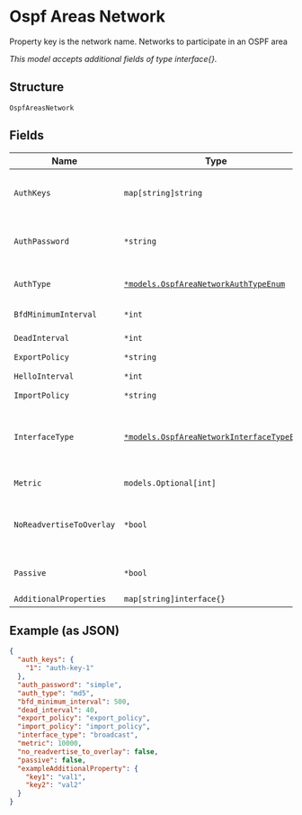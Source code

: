 
# Ospf Areas Network

Property key is the network name. Networks to participate in an OSPF area

*This model accepts additional fields of type interface{}.*

## Structure

`OspfAreasNetwork`

## Fields

| Name | Type | Tags | Description |
|  --- | --- | --- | --- |
| `AuthKeys` | `map[string]string` | Optional | Required if `auth_type`==`md5`. Property key is the key number |
| `AuthPassword` | `*string` | Optional | Required if `auth_type`==`password`, the password, max length is 8 |
| `AuthType` | [`*models.OspfAreaNetworkAuthTypeEnum`](../../doc/models/ospf-area-network-auth-type-enum.md) | Optional | auth type. enum: `md5`, `none`, `password`<br>**Default**: `"none"` |
| `BfdMinimumInterval` | `*int` | Optional | **Constraints**: `>= 1`, `<= 255000` |
| `DeadInterval` | `*int` | Optional | **Constraints**: `>= 1`, `<= 65535` |
| `ExportPolicy` | `*string` | Optional | - |
| `HelloInterval` | `*int` | Optional | **Constraints**: `>= 1`, `<= 255` |
| `ImportPolicy` | `*string` | Optional | - |
| `InterfaceType` | [`*models.OspfAreaNetworkInterfaceTypeEnum`](../../doc/models/ospf-area-network-interface-type-enum.md) | Optional | interface type (nbma = non-broadcast multi-access). enum: `broadcast`, `nbma`, `p2mp`, `p2p`<br>**Default**: `"broadcast"` |
| `Metric` | `models.Optional[int]` | Optional | **Constraints**: `>= 1`, `<= 65535` |
| `NoReadvertiseToOverlay` | `*bool` | Optional | By default, we'll re-advertise all learned OSPF routes toward overlay<br>**Default**: `false` |
| `Passive` | `*bool` | Optional | Whether to send OSPF-Hello<br>**Default**: `false` |
| `AdditionalProperties` | `map[string]interface{}` | Optional | - |

## Example (as JSON)

```json
{
  "auth_keys": {
    "1": "auth-key-1"
  },
  "auth_password": "simple",
  "auth_type": "md5",
  "bfd_minimum_interval": 500,
  "dead_interval": 40,
  "export_policy": "export_policy",
  "import_policy": "import_policy",
  "interface_type": "broadcast",
  "metric": 10000,
  "no_readvertise_to_overlay": false,
  "passive": false,
  "exampleAdditionalProperty": {
    "key1": "val1",
    "key2": "val2"
  }
}
```

